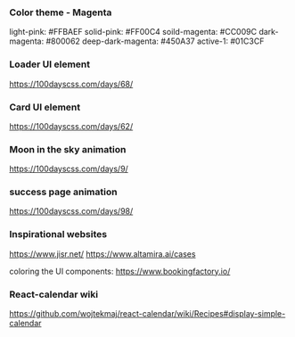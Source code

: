 ### Color theme - Magenta
light-pink: #FFBAEF
solid-pink: #FF00C4
soild-magenta: #CC009C
dark-magenta: #800062
deep-dark-magenta: #450A37
active-1: #01C3CF

### Loader UI element
https://100dayscss.com/days/68/

### Card UI element
https://100dayscss.com/days/62/

### Moon in the sky animation
https://100dayscss.com/days/9/

### success page animation
https://100dayscss.com/days/98/

### Inspirational websites
https://www.jisr.net/
https://www.altamira.ai/cases

coloring the UI components: https://www.bookingfactory.io/

### React-calendar wiki
https://github.com/wojtekmaj/react-calendar/wiki/Recipes#display-simple-calendar